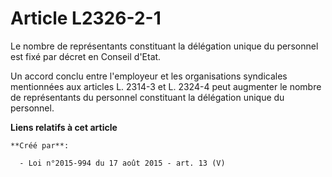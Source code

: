 # Article L2326-2-1

Le nombre de représentants constituant la délégation unique du personnel est fixé par décret en Conseil d'Etat. 

Un accord conclu entre l'employeur et les organisations syndicales mentionnées aux articles L. 2314-3 et L. 2324-4 peut
augmenter le nombre de représentants du personnel constituant la délégation unique du personnel.

**Liens relatifs à cet article**

	**Créé par**:

	  - Loi n°2015-994 du 17 août 2015 - art. 13 (V)
